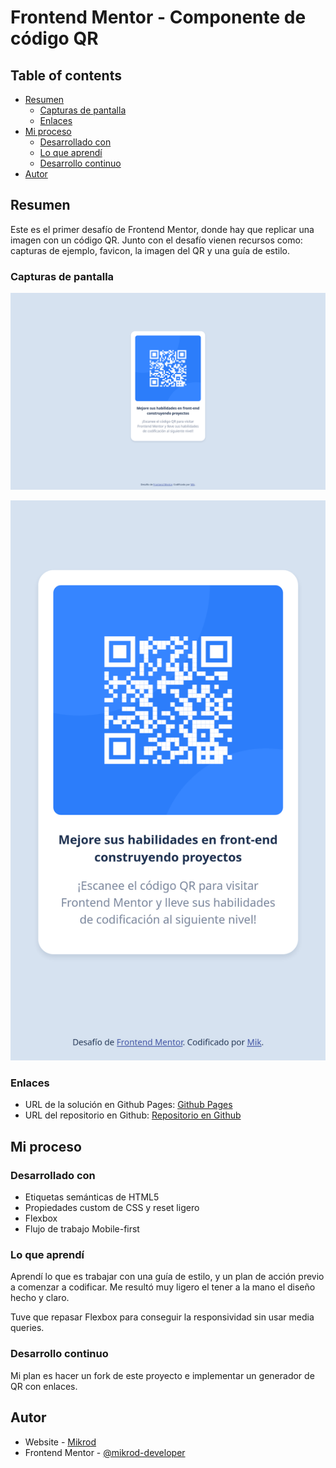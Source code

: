 # Frontend Mentor - Componente de código QR

## Table of contents

- [Resumen](#resumen)
  - [Capturas de pantalla](#capturas-de-pantalla)
  - [Enlaces](#enlaces)
- [Mi proceso](#mi-proceso)
  - [Desarrollado con](#desarrollado-con)
  - [Lo que aprendí](#lo-que-aprendí)
  - [Desarrollo continuo](#desarrollo-continuo)
- [Autor](#autor)

## Resumen

Este es el primer desafío de Frontend Mentor, donde hay que replicar una imagen con un código QR. Junto con el desafío vienen recursos como: capturas de ejemplo, favicon, la imagen del QR y una guía de estilo.

### Capturas de pantalla

![Captura del desafío de componente QR en viewport de escritorio](./images/screenshots/desktop.png)

![Captura del desafío de componente QR en viewport de dispositivo móvil](./images/screenshots/mobile.png)

### Enlaces

- URL de la solución en Github Pages: [Github Pages](https://mikrod-developer.github.io/frontendmentor-qrcode/)
- URL del repositorio en Github: [Repositorio en Github](https://github.com/mikrod-developer/frontendmentor-qrcode)

## Mi proceso

### Desarrollado con

- Etiquetas semánticas de HTML5
- Propiedades custom de CSS y reset ligero
- Flexbox
- Flujo de trabajo Mobile-first


### Lo que aprendí

Aprendí lo que es trabajar con una guía de estilo, y un plan de acción previo a comenzar a codificar. Me resultó muy ligero el tener a la mano el diseño hecho y claro.

Tuve que repasar Flexbox para conseguir la responsividad sin usar media queries.

### Desarrollo continuo

Mi plan es hacer un fork de este proyecto e implementar un generador de QR con enlaces.

## Autor

- Website - [Mikrod](https://github.com/mikrod-developer)
- Frontend Mentor - [@mikrod-developer](https://www.frontendmentor.io/profile/mikrod-developer)
